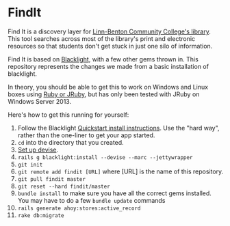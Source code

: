 # FindIt

Find It is a discovery layer for [Linn-Benton Community College's library](http://library.linnbenton.edu/).  This tool searches across most of the library's print and electronic resources so that students don't get stuck in just one silo of information.

Find It is based on [Blacklight](http://projectblacklight.org/), with a few other gems thrown in.  This repository represents the changes we made from a basic installation of blacklight.

In theory, you should be able to get this to work on Windows and Linux boxes using [Ruby or JRuby](https://github.com/sandbergja/discovery_layer/issues/60), but has only been tested with JRuby on Windows Server 2013.

Here's how to get this running for yourself:

1. Follow the Blacklight [Quickstart install instructions](https://github.com/projectblacklight/blacklight/wiki/Quickstart).  Use the "hard way", rather than the one-liner to get your app started.
2. `cd` into the directory that you created.
3. [Set up devise](http://guides.railsgirls.com/devise/).
9. `rails g blacklight:install --devise --marc --jettywrapper`
4. `git init`
5. `git remote add findit [URL]` where [URL] is the name of this repository.
6. `git pull findit master`
7. `git reset --hard findit/master`
8. `bundle install` to make sure you have all the correct gems installed.  You may have to do a few `bundle update` commands 
10. `rails generate ahoy:stores:active_record`
11. `rake db:migrate`
